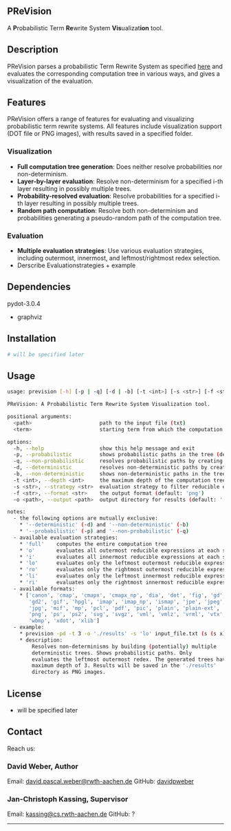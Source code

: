 ## PReVision
A **P**robabilistic Term **Re**write System **Vis**ualizat**ion** tool.
## Description
PReVision parses a probabilistic Term Rewrite System as specified [here](https://termination-portal.org/wiki/Probabilistic_Rewriting) and evaluates the corresponding computation tree in various ways, and gives a visualization of the evaluation.
## Features
PReVision offers a range of features for evaluating and visualizing probabilistic term rewrite systems. All features include visualization support (DOT file or PNG images), with results saved in a specified folder.
### Visualization
- **Full computation tree generation**: Does neither resolve probabilities nor non-determinism.
- **Layer-by-layer evaluation**: Resolve non-determinism for a specified i-th layer resulting in possibly multiple trees.
- **Probability-resolved evaluation**: Resolve probabilities for a specified i-th layer resulting in possibly multiple trees.
- **Random path computation**: Resolve both non-determinism and probabilities generating a pseudo-random path of the computation tree.
### Evaluation
- **Multiple evaluation strategies**: Use various evaluation strategies, including outermost, innermost, and leftmost/rightmost redex selection.
- Derscribe Evaluationstrategies + example

## Dependencies
pydot-3.0.4
- graphviz
## Installation
```bash
# will be specified later
```
## Usage

```bash
usage: prevision [-h] [-p | -q] [-d | -b] [-t <int>] [-s <str>] [-f <str>] [-o <path>] <path> <term>

PReVision: A Probabilistic Term Rewrite System Visualization tool.

positional arguments:
  <path>                      path to the input file (txt)
  <term>                      starting term from which the computation tree is expanded

options:
  -h, --help                  show this help message and exit
  -p, --probabilistic         shows probabilistic paths in the tree (default)
  -q, --non-probabilistic     resolves probabilistic paths by creating new trees for each
  -d, --deterministic         resolves non-deterministic paths by creating new trees for each
  -b, --non-deterministic     shows non-deterministic paths in the tree (default)
  -t <int>, --depth <int>     the maximum depth of the computation tree (default: 3)
  -s <str>, --strategy <str>  evaluation strategy to filter reducible expressions (default: 'full')
  -f <str>, --format <str>    the output format (default: 'png')
  -o <path>, --output <path>  output directory for results (default: './')

notes:
  - the following options are mutually exclusive:
    * '--deterministic' (-d) and '--non-deterministic' (-b)
    * '--probabilistic' (-p) and '--non-probabilistic' (-q)
  - available evaluation strategies:
    * 'full'    computes the entire computation tree
    * 'o'       evaluates all outermost reducible expressions at each step
    * 'i'       evaluates all innermost reducible expressions at each step
    * 'lo'      evaluates only the leftmost outermost reducible expression
    * 'ro'      evaluates only the rightmost outermost reducible expression
    * 'li'      evaluates only the leftmost innermost reducible expression
    * 'ri'      evaluates only the rightmost innermost reducible expression
  - available formats:
    * ['canon', 'cmap', 'cmapx', 'cmapx_np', 'dia', 'dot', 'fig', 'gd',
       'gd2', 'gif', 'hpgl', 'imap', 'imap_np', 'ismap', 'jpe', 'jpeg',
       'jpg', 'mif', 'mp', 'pcl', 'pdf', 'pic', 'plain', 'plain-ext',
       'png', 'ps', 'ps2', 'svg', 'svgz', 'vml', 'vmlz', 'vrml', 'vtx',
       'wbmp', 'xdot', 'xlib']
  - example:
    * prevision -pd -t 3 -o './results' -s 'lo' input_file.txt (s (s x))
    * description:
        Resolves non-determinisms by building (potentially) multiple
        deterministic trees. Shows probabilistic paths. Only
        evaluates the leftmost outermost redex. The generated trees have a
        maximum depth of 3. Results will be saved in the './results'
        directory as PNG images.
```
## License
- will be specified later
## Contact
Reach us:
### David Weber, Author
Email: [david.pascal.weber@rwth-aachen.de](mailto:david.pascal.weber@rwth-aachen.de)
GitHub: [davidpweber](https://github.com/davidpweber)
### Jan-Christoph Kassing, Supervisor
Email: [kassing@cs.rwth-aachen.de](mailto:kassing@cs.rwth-aachen.de)
GitHub: ?

---